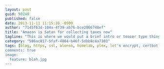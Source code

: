 ```yaml
---
layout: post
guid: 50240
published: false
date: 2013-11-11 11:15:28 -0500
author: "7145f63d-104a-4f39-ab76-bce2066740ef"
title: "Amazon is Satan for collecting taxes now"
tagline: "This is where we would put a brief intro or teaser type thing of the article to convince people that it\'s cool and they should read it. The container won\'t expand dynamically at all, so these should overall be kept relatively short. Because otherwise the text will overflow down into the tabs below, and my shiny css will actually just truncate it at an awkward point."
category: "586ac817-5faf-4804-b46f-5dbb8c4a7303"
tags: [blag, https, ssl, alonso, homelab, plex, let's encrypt, certbot]
comments: true
image:
  feature: blah.jpg
---
```


